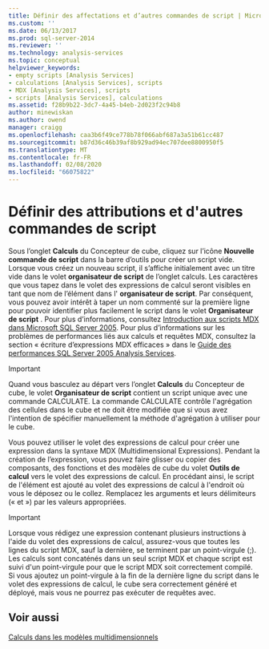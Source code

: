 ```yaml
---
title: Définir des affectations et d’autres commandes de script | Microsoft Docs
ms.custom: ''
ms.date: 06/13/2017
ms.prod: sql-server-2014
ms.reviewer: ''
ms.technology: analysis-services
ms.topic: conceptual
helpviewer_keywords:
- empty scripts [Analysis Services]
- calculations [Analysis Services], scripts
- MDX [Analysis Services], scripts
- scripts [Analysis Services], calculations
ms.assetid: f28b9b22-3dc7-4a45-b4eb-2d023f2c94b8
author: minewiskan
ms.author: owend
manager: craigg
ms.openlocfilehash: caa3b6f49ce778b78f066abf687a3a51b61cc487
ms.sourcegitcommit: b87d36c46b39af8b929ad94ec707dee8800950f5
ms.translationtype: MT
ms.contentlocale: fr-FR
ms.lasthandoff: 02/08/2020
ms.locfileid: "66075822"
---
```

# <a name="define-assignments-and-other-script-commands"></a>Définir des attributions et d'autres commandes de script
  Sous l’onglet **Calculs** du Concepteur de cube, cliquez sur l’icône **Nouvelle commande de script** dans la barre d’outils pour créer un script vide. Lorsque vous créez un nouveau script, il s’affiche initialement avec un titre vide dans le volet **organisateur de script** de l’onglet calculs. Les caractères que vous tapez dans le volet des expressions de calcul seront visibles en tant que nom de l’élément dans l' **organisateur de script**. Par conséquent, vous pouvez avoir intérêt à taper un nom commenté sur la première ligne pour pouvoir identifier plus facilement le script dans le volet **Organisateur de script** . Pour plus d’informations, consultez [Introduction aux scripts MDX dans Microsoft SQL Server 2005](https://go.microsoft.com/fwlink/?LinkId=81892). Pour plus d’informations sur les problèmes de performances liés aux calculs et requêtes MDX, consultez la section « écriture d’expressions MDX efficaces » dans le [Guide des performances SQL Server 2005 Analysis Services](https://docsbay.net/Microsoft-SQL-Server-2005-Analysis-Services-Performance-Guide).  
  
> [!IMPORTANT]  
>  Quand vous basculez au départ vers l’onglet **Calculs** du Concepteur de cube, le volet **Organisateur de script** contient un script unique avec une commande CALCULATE. La commande CALCULATE contrôle l'agrégation des cellules dans le cube et ne doit être modifiée que si vous avez l'intention de spécifier manuellement la méthode d'agrégation à utiliser pour le cube.  
  
 Vous pouvez utiliser le volet des expressions de calcul pour créer une expression dans la syntaxe MDX (Multidimensional Expressions). Pendant la création de l’expression, vous pouvez faire glisser ou copier des composants, des fonctions et des modèles de cube du volet **Outils de calcul** vers le volet des expressions de calcul. En procédant ainsi, le script de l'élément est ajouté au volet des expressions de calcul à l'endroit où vous le déposez ou le collez. Remplacez les arguments et leurs délimiteurs (« et ») par les valeurs appropriées.  
  
> [!IMPORTANT]  
>  Lorsque vous rédigez une expression contenant plusieurs instructions à l'aide du volet des expressions de calcul, assurez-vous que toutes les lignes du script MDX, sauf la dernière, se terminent par un point-virgule (;). Les calculs sont concaténés dans un seul script MDX et chaque script est suivi d'un point-virgule pour que le script MDX soit correctement compilé. Si vous ajoutez un point-virgule à la fin de la dernière ligne du script dans le volet des expressions de calcul, le cube sera correctement généré et déployé, mais vous ne pourrez pas exécuter de requêtes avec.  
  
## <a name="see-also"></a>Voir aussi  
 [Calculs dans les modèles multidimensionnels](calculations-in-multidimensional-models.md)  
  
  
